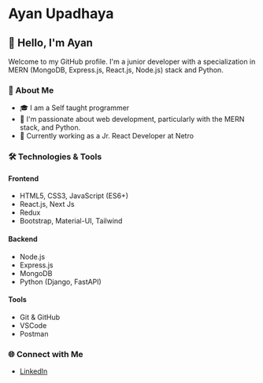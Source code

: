 # Ayan Upadhaya

## 👋 Hello, I'm Ayan 

Welcome to my GitHub profile. I'm a junior developer with a specialization in MERN (MongoDB, Express.js, React.js, Node.js) stack and Python. 

### 🚀 About Me
- 🎓 I am a Self taught programmer 
- 🌱 I'm passionate about web development, particularly with the MERN stack, and Python.
- 💼 Currently working as a Jr. React Developer  at Netro 


### 🛠️ Technologies & Tools

#### Frontend

- HTML5, CSS3, JavaScript (ES6+)
- React.js, Next Js
- Redux
- Bootstrap, Material-UI, Tailwind

#### Backend

- Node.js
- Express.js
- MongoDB
- Python (Django, FastAPI)

#### Tools

- Git & GitHub
- VSCode
- Postman


### 🌐 Connect with Me

- [LinkedIn](https://www.linkedin.com/in/ayan-upadhaya/)
